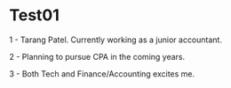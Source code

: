 # Test01

1 - Tarang Patel. Currently working as a junior accountant.

2 - Planning to pursue CPA in the coming years.

3 - Both Tech and Finance/Accounting excites me. 